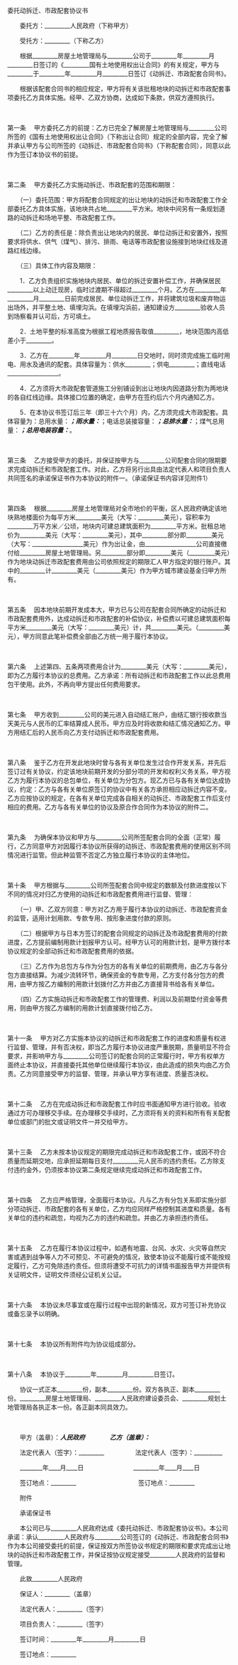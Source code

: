 



委托动拆迁、市政配套协议书



 

　　委托方：_________人民政府（下称甲方）　　

　　受托方：_________（下称乙方）　　

　　根据_________房屋土地管理局与_________公司于_________年_________月_________日签订的《_________国有土地使用权出让合同》的有关规定，甲方与_________于_________年_________月_________日签订《动拆迁、市政配套合同书》。

　　根据该配套合同书的相应规定，甲方将有关该批租地块的动拆迁和市政配套事项委托乙方具体实施。经甲、乙双方协商，达成如下条款，供双方遵照执行。

　　

第一条
　甲方委托乙方的前提：乙方已完全了解房屋土地管理局与_________公司所签的《国有土地使用权出让合同》（下称出让合同）规定的全部内容，完全了解并承认甲方与公司所签的《动拆迁、市政配套合同书》（下称配套合同），同意以此作为签订本协议书的前提。

　　

第二条
　甲方委托乙方实施动拆迁、市政配套的范围和期限：

　　（一）委托范围：甲方将配套合同规定的出让地块的动拆迁和市政配套工作全部委托乙方具体实施，该地块共占地_________平方米。地块中间另有一条规划道路的动拆迁和场地平整、市政配套工作。

　　（二）乙方的责任是：除负责出让地块内的居民、单位动拆迁和安置外，按照要求将供水、供气（煤气）、排污、排雨、电话等市政配套设施接到地块红线及道路红线边缘。

　　（三）具体工作内容及期限：

　　1．乙方负责组织实施地块内居民、单位的拆迁安置补偿工作，并确保居民_________以上动迁现房，临时过渡期不得超过_________个月。乙方在_________年_________月_________日前完成居民、单位动拆迁工作，并将建筑垃圾和废弃物运出场外，并平整土地、填埋沟浜。在填埋沟浜前，通知建设方_________验收人员到场察看并认可后，方可填土。

　　2．土地平整的标准高度为根据工程地质报告取值_________，地块范围内高低差小于_________。

　　3．乙方在_________年_________月_________日交地时，同时须完成施工临时用电、用水及通讯的配套。具体容量为：供水_________；供电_________；直线电话__________________。

　　4．乙方须将大市政配套管道施工分别铺设到出让地块内因道路分割为两地块的各自红线边缘。具体接口位置的确定，由甲方在签约后六个月内通知乙方。

　　5．在本协议书签订后三年（即三十六个月）内，乙方须完成大市政配套。具体容量为：总用水量：_________；雨水量：_________；电话总装接容量：_________；总排水量：_________；煤气总用量：_________；总用电装容量：_________。

　　

第三条
　乙方接受甲方的委托，并保证按甲方与_________公司配套合同的限期要求完成动拆迁和市政配套工作。对此，乙方将另行出具由法定代表人和项目负责人共同签名的承诺保证书作为本协议的附件一。（承诺保证书内容详见附件1）

　　

第四条
　根据_________房屋土地管理局对全市地价的平衡，区人民政府确定该地块熟地楼面价为每平方米_________美元（大写：_________美元），容积率为_________万平方米／公顷，地块内可建总建筑面积为_________平方米。批租总地价为_________美元（大写：_________美元），其中_________部分即_________美元（大写：__________________美元）作为出让金，由__________________公司直接缴付给_________房屋土地管理局。另_________部分即_________美元（_________美元）作为地块动拆迁市政配套费用由公司依照规定的期限汇人甲方指定的银行账户。其中的_________计_________美元（_________美元）作为甲方城市建设基金归甲方所有。

　　

第五条
　因本地块前期开发成本大，甲方已与公司在配套合同所确定的动拆迁和市政配套费用外，达成动拆迁和市政配套的补偿协议，补偿费以可建总建筑面积每平方米_________美元（大写：_________美元）计，共_________美元。（_________美元），甲方同意此笔补偿费全部由乙方统一用于履行本协议。

　　

第六条
　上述第四、五条两项费用合计为_________美元（大写：_________美元），即为乙方履行本协议的总费用。乙方承诺：所有动拆迁和市政配套工作以此总费用包干使用。此外，不再向甲方提出任何费用要求。

　　

第七条
　甲方收到_________公司的美元进入自动结汇账户，由结汇银行按收款当天美元与人民币的汇率结算成人民币。甲方应及时将收款和结汇情况通知乙方。甲方用结汇后的人民币向乙方支付动拆迁和市政配套费用。

　　

第八条
　鉴于乙方在开发此地块时曾与各有关单位发生过合作开发关系，并先后签订过有关协议，约定该地块前期开发的分部分项的开发和权利义务关系，甲方视乙方为履行本协议的总包单位，有关单位为分包方。现乙方已与各有关单位达成协议，约定：乙方与各有关单位原签订的协议中有关各方承担相应动拆迁内容不变。乙方应按协议的规定，在各有关单位完成各自相关的动拆迁、市政配套工作后支付相应的费用。乙方与各有关单位的协议及原合作合同作为本协议的附件二。

　　

第九条
　为确保本协议和甲方与_________公司所签配套合同的全面（正常）履行，乙方同意甲方对因履行本协议所获得的动拆迁、市政配套费用的使用区别不同情况进行监管。但此种监管不否定乙方独立履行本协议的主体地位。

　　

第十条
　甲方根据与_________公司所签配套合同中规定的数额及付款进度按以下不同的情况对归乙方使用的动拆迁和市政配套费用进行监督、管理：

　　（一）甲、乙双方同意：甲方对乙方用于履行本协议的动拆迁、市政配套资金的监管，适用计划用款、专款专用、按形象进度付款的原则。

　　（二）根据甲方与日本方签订的配套合同规定的动拆迁及市政配套费用的付款进度，乙方提前编制用款计划报甲方认可。经甲方认可的用款计划，是甲方拨付本协议规定的全部动拆迁和市政配套费用的依据。

　　（三）乙方作为总包方与作为分包方的各有关单位的前期费用，由乙方与各分包方直接结算。为减少流转环节，确保资金的专款专用，乙方支付各分包方的费用，由甲方按乙方编制的用款计划拨付乙方并由乙方直接背书给各有关单位。

　　（四）乙方实施动拆迁和市政配套工作的管理费、利润以及前期垫付资金等费用，则由甲方按乙方编制的用款计划直接拨付给乙方。

　　

第十一条
　甲方对乙方实施本协议的动拆迁和市政配套工作的进度和质量有权进行监督、管理，并有否决权，即当乙方履行本协议进度严重脱期，质量明显不符合要求，并影响甲方与_________公司签订的配套合同的正常履行时，甲方有权单方面终止本协议，并直接委托其他单位继续履行本协议，由此造成的损失均由乙方负责。乙方同意接受甲方的监督、管理，并承认甲方享有进度、质量否决权。

　　

第十二条
　乙方在完成动拆迁和市政配套工作时应书面通知甲方进行验收。验收通过方可办理移交手续。在办理移交手续时，乙方须将有关的资料和所有有关配套单位或部门的批文或证明文件一并交给甲方。

　　

第十三条
　乙方未按本协议规定的期限完成动拆迁和市政配套工作，或因不符合质量而延期交地，应承担延期每日支付_________元人民币的违约责任。乙方除支付违约金外，仍须按本协议第二条规定继续完成动拆迁和市政配套工作。

　　

第十四条
　乙方应严格管理，全面履行本协议。凡与乙方有分包关系即实施分部分项动拆迁、市政配套的各有关单位，乙方均应同样严格控制其进度和质量。各有关单位的违约和疏忽，均视为乙方的违约和疏忽。并由乙方承担违约责任。

　　

第十五条
　乙方在履行本协议过程中，如遇有地震、台风、水灾、火灾等自然灾害或遇到战争等人力不可预见、不可避免的情况，致使本协议不能履行或不能按规定履行，乙方可免除违约责任。但须将遭受不可抗力的详情书面报告甲方并提供有关证明文件，证明文件须经公证机关公证。

　　

第十六条
　本协议未尽事宜或在履行过程中出现的新情况，双方可签订补充协议或备忘录予以明确。

　　

第十七条
　本协议所有附件均为协议组成部分。

　　

第十八条
　本协议于_________年_________月_________日签订。

　　协议一式正本_________份，副本_________份。双方各执正、副本_________份。_________房屋土地管理局、_________人民政府建设委员会、_________规划土地管理局各执正本一份。各正副本同具效力。　　

　　

　　甲方（盖章）：_________人民政府　　　　乙方（盖章）：_________　　

　　法定代表人（签字）：_________　　　　　法定代表人（签字）：__________

　　________年____月____日　　　　　　　　_________年____月____日　　

　　签订地点：_________　　　　　　　　　　签订地点：_________　　

　　附件　　

　　承诺保证书　　

　　本公司已与_________人民政府达成《委托动拆迁、市政配套协议书》。本公司承诺：承认_________人民政府与_________公司签订的《动拆迁、市政配套合同书》作为本公司接受委托的前提，保证按双方所签协议书规定的期限和要求完成出让地块的动拆迁和市政配套工作，并保证按协议规定接受_________人民政府的监督和管理。　　

　　此致_________人民政府　　

　　保证人：_________（盖章）

　　法定代表人：_________（签字）

　　项目负责人：_________（签字）　　

　　签订时间：_________年_________月_________日　　

　　签订地点：_________